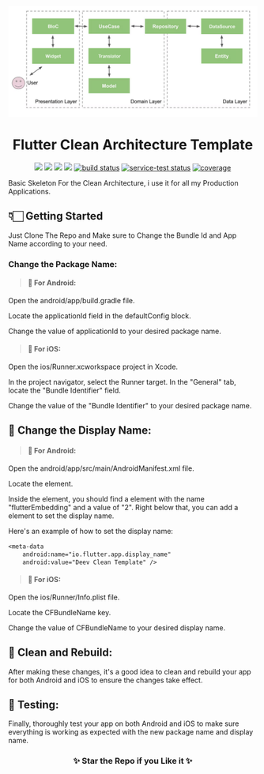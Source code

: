 <img src="doc/clean_architecture.png" align="center">
<h1 align="center" >
 Flutter Clean Architecture Template
</h1>
<p align="center">
    <a href="https://github.com/badges/shields/graphs/contributors" alt="Contributors">
        <img src="https://img.shields.io/github/contributors/badges/shields" /></a>
    <a href="#backers" alt="Backers on Open Collective">
        <img src="https://img.shields.io/opencollective/backers/shields" /></a>
    <a href="#sponsors" alt="Sponsors on Open Collective">
        <img src="https://img.shields.io/opencollective/sponsors/shields" /></a>
    <a href="https://github.com/badges/shields/pulse" alt="Activity">
        <img src="https://img.shields.io/github/commit-activity/m/badges/shields" /></a>
    <a href="https://circleci.com/gh/badges/shields/tree/master">
        <img src="https://img.shields.io/circleci/project/github/badges/shields/master" alt="build status"></a>
    <a href="https://circleci.com/gh/badges/daily-tests">
        <img src="https://img.shields.io/circleci/project/github/badges/daily-tests?label=service%20tests"
            alt="service-test status"></a>
    <a href="https://coveralls.io/github/badges/shields">
        <img src="https://img.shields.io/coveralls/github/badges/shields"
            alt="coverage"></a>

   
</p>

Basic Skeleton For the Clean Architecture, i use it for all my Production Applications.

## 👇🏻 Getting Started

Just Clone The Repo and Make sure to Change the Bundle Id and App Name according to your need.

### Change the Package Name:

> #### 🤖 For Android:

Open the android/app/build.gradle file.

Locate the applicationId field in the defaultConfig block.

Change the value of applicationId to your desired package name.

> #### 📱 For iOS:

Open the ios/Runner.xcworkspace project in Xcode.

In the project navigator, select the Runner target.
In the "General" tab, locate the "Bundle Identifier" field.

Change the value of the "Bundle Identifier" to your desired package name.

## 📇 Change the Display Name:

> #### 🤖 For Android:

Open the android/app/src/main/AndroidManifest.xml file.

Locate the <application> element.

Inside the <application> element, you should find a <meta-data> element with the name "flutterEmbedding" and a value of "2". Right below that, you can add a <meta-data> element to set the display name.

Here's an example of how to set the display name:

```
<meta-data
    android:name="io.flutter.app.display_name"
    android:value="Deev Clean Template" />
```

> #### 📱 For iOS:

Open the ios/Runner/Info.plist file.

Locate the CFBundleName key.

Change the value of CFBundleName to your desired display name.

## 🧹 Clean and Rebuild:

After making these changes, it's a good idea to clean and rebuild your app for both Android and iOS to ensure the changes take effect.

## 🧪 Testing:

Finally, thoroughly test your app on both Android and iOS to make sure everything is working as expected with the new package name and display name.

<h3 align="center">✨ Star the Repo if you Like it ✨</h3>
